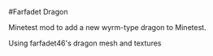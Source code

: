 #Farfadet Dragon

Minetest mod to add a new wyrm-type dragon to Minetest.

Using farfadet46's dragon mesh and textures


